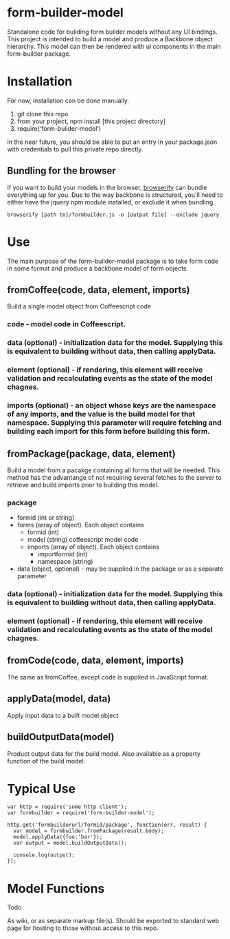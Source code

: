# form-builder-model

Standalone code for building form builder models without any UI bindings.
This project is intended to build a model and produce a Backbone object hierarchy.
This model can then be rendered with ui components in the main form-builder package.

# Installation

For now, installation can be done manually.

1. git clone this repo
2. from your project, npm install [this project directory]
3. require('form-builder-model')

In the near future, you should be able to put an entry in your package.json with 
credentials to pull this private repo directly.

## Bundling for the browser

If you want to build your models in the browser, [browserify](https://www.npmjs.com/package/browserify) can bundle everything up for you.
Due to the way backbone is structured, you'll need to either have the jquery npm module installed, or exclude it when bundling.

	browserify [path to]/formbuilder.js -o [output file] --exclude jquery

# Use

The main purpose of the form-builder-model package is to take form code in some format and produce a backbone model of form objects.

## fromCoffee(code, data, element, imports)
Build a single model object from Coffeescript code
### code - model code in Coffeescript.
### data (optional) - initialization data for the model.  Supplying this is equivalent to building without data, then calling applyData.
### element (optional) - if rendering, this element will receive validation and recalculating events as the state of the model chagnes.
### imports (optional) - an object whose keys are the namespace of any imports, and the value is the build model for that namespace.  Supplying this parameter will require fetching and building each import for this form before building this form.

## fromPackage(package, data, element)
Build a model from a pacakge containing all forms that will be needed.  This method has the advantange of not requiring several fetches to the server to retrieve and build imports prior to building this model.
### package
* formid (int or string)
* forms (array of object).  Each object contains
	* formid (int)
	* model (string) coffeescript model code
	* imports (array of object).  Each object contains
		* importformid (int)
		* namespace (string)
* data (object, optional) - may be supplied in the package or as a separate parameter
### data (optional) - initialization data for the model.  Supplying this is equivalent to building without data, then calling applyData.
### element (optional) - if rendering, this element will receive validation and recalculating events as the state of the model chagnes.

## fromCode(code, data, element, imports)
The same as fromCoffee, except code is supplied in JavaScript format.

## applyData(model, data)

Apply input data to a built model object

## buildOutputData(model)

Product output data for the build model.
Also available as a property function of the build model.

# Typical Use

	var http = require('some http client');
	var formbuilder = require('form-builder-model');
	
	http.get('formbuilderurl/formid/package', function(err, result) {
	  var model = formbuilder.fromPackage(result.body);
	  model.applyData({foo:'bar'});
	  var output = model.buildOutputData();
	  
	  console.log(output);
	});

# Model Functions

Todo

As wiki, or as separate markup file(s).  Should be exported to standard web page for hosting to those without access to this repo.


